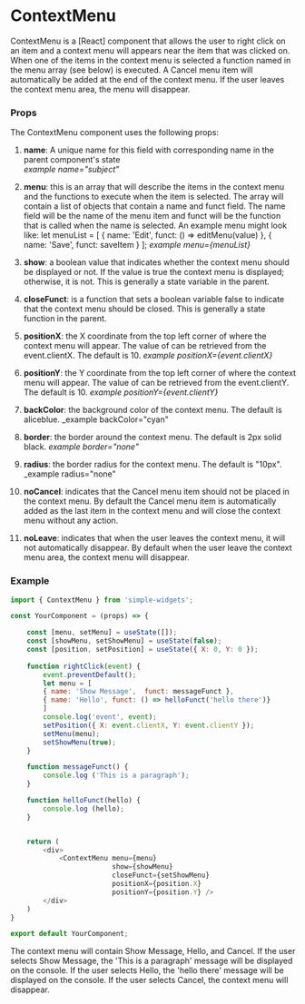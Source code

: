 # **ContextMenu**

ContextMenu is a [React] component that allows the user to right click on an item and a context menu will appears near the item that was clicked on.  When one of the items in the context menu is selected a function named in the menu array (see below) is executed.  A Cancel menu item will automatically be added at the end of the context menu.  If the user leaves the context menu area, the menu will disappear.

### **Props**
The ContextMenu component uses the following props:

1.  **name**: A unique name for this field with corresponding name in the parent component's state    
    _example name="subject"_
2.  **menu**: this is an array that will describe the items in the context menu and the functions to execute when the item is selected.  The array will contain a list of objects that contain a name and funct field.  The name field will be the name of the menu item and funct will be the function that is called when the name is selected.  An example menu might look like:
    let menuList = [
        { name: 'Edit', funct: () => editMenu(value) },
        { name: 'Save', funct: saveItem }
    ];
    _example menu={menuList}_

3.  **show**: a boolean value that indicates whether the context menu should be displayed or not.  If the value is true the context menu is displayed; otherwise, it is not.  This is generally a state variable in the parent.
4.  **closeFunct**: is a function that sets a boolean variable false to indicate that the context menu should be closed.  This is generally a state function in the parent.
5.  **positionX**: the X coordinate from the top left corner of where the context menu will appear.  The value of can be retrieved from the event.clientX.  The default is 10.
    _example positionX={event.clientX}_
6.  **positionY**: the Y coordinate from the top left corner of where the context menu will appear.  The value of can be retrieved from the event.clientY.  The default is 10.
    _example positionY={event.clientY}_
7.  **backColor**: the background color of the context menu.  The default is aliceblue.
    _example backColor="cyan"
8.  **border**: the border around the context menu.  The default is 2px solid black.
    _example border="none"_
9.  **radius**: the border radius for the context menu.  The default is "10px".
    _example radius="none"
10. **noCancel**: indicates that the Cancel menu item should not be placed in the context menu.  By default the Cancel menu item is automatically added as the last item in the context menu and will close the context menu without any action.
7.  **noLeave**: indicates that when the user leaves the context menu, it will not automatically disappear.  By default when the user leave the context menu area, the context menu will disappear.

### **Example**
```javascript
import { ContextMenu } from 'simple-widgets';

const YourComponent = (props) => {

    const [menu, setMenu] = useState([]);
    const [showMenu, setShowMenu] = useState(false);
    const [position, setPosition] = useState({ X: 0, Y: 0 });
        
    function rightClick(event) {
        event.preventDefault();
        let menu = [
        { name: 'Show Message',  funct: messageFunct },
        { name: 'Hello', funct: () => helloFunct('hello there')}
        ]
        console.log('event', event);
        setPosition({ X: event.clientX, Y: event.clientY });
        setMenu(menu);
        setShowMenu(true);
    }

    function messageFunct() {
        console.log ('This is a paragraph');
    }

    function helloFunct(hello) {
        console.log (hello);
    }


    return (
        <div>
            <ContextMenu menu={menu}
                         show={showMenu}
                         closeFunct={setShowMenu}
                         positionX={position.X}
                         positionY={position.Y} />
        </div>
    )
}

export default YourComponent;
```

The context menu will contain Show Message, Hello, and Cancel.  If the user selects Show Message, the 'This is a paragraph' message will be displayed on the console.  If the user selects Hello, the 'hello there' message will be displayed on the console.  If the user selects Cancel, the context menu will disappear.



